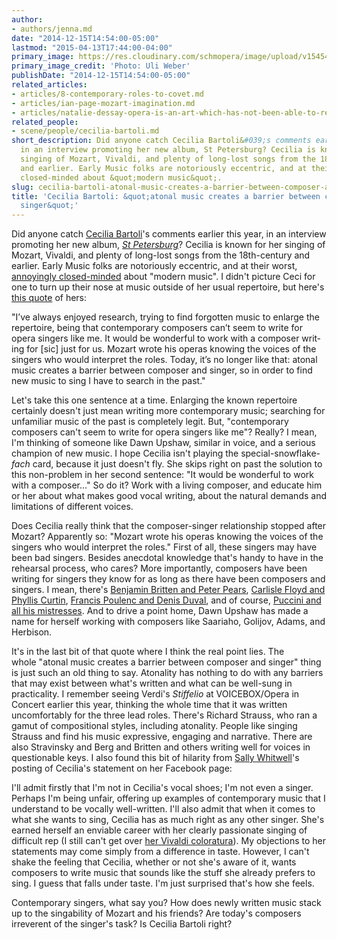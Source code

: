 ```yaml
---
author:
- authors/jenna.md
date: "2014-12-15T14:54:00-05:00"
lastmod: "2015-04-13T17:44:00-04:00"
primary_image: https://res.cloudinary.com/schmopera/image/upload/v1545409169/media/webhook-uploads/1428961346324/53756789.jpg.jpg
primary_image_credit: 'Photo: Uli Weber'
publishDate: "2014-12-15T14:54:00-05:00"
related_articles:
- articles/8-contemporary-roles-to-covet.md
- articles/ian-page-mozart-imagination.md
- articles/natalie-dessay-opera-is-an-art-which-has-not-been-able-to-renew.md
related_people:
- scene/people/cecilia-bartoli.md
short_description: Did anyone catch Cecilia Bartoli&#039;s comments earlier this year,
  in an interview promoting her new album, St Petersburg? Cecilia is known for her
  singing of Mozart, Vivaldi, and plenty of long-lost songs from the 18th-century
  and earlier. Early Music folks are notoriously eccentric, and at their worst, annoyingly
  closed-minded about &quot;modern music&quot;.
slug: cecilia-bartoli-atonal-music-creates-a-barrier-between-composer-and-singer
title: 'Cecilia Bartoli: &quot;atonal music creates a barrier between composer and
  singer&quot;'
---
```


Did anyone catch&nbsp;<a href="http://www.gramilano.com/2014/10/cecilia-bartoli-contemporary-composers-cant-write-opera-singers-like/" target="_blank">Cecilia Bartoli</a>'s comments earlier this year, in an interview promoting&nbsp;her new album,&nbsp;<a href="http://www.amazon.com/St-Petersburg-Deluxe-Edition-Limited/dp/B00M0CX9HM" target="_blank"><em>St Petersburg</em></a>? Cecilia is known for her singing of Mozart, Vivaldi, and plenty of long-lost songs from the 18th-century and earlier. Early Music folks are notoriously eccentric, and at their worst, <a href="http://www.earlymusicworld.com/id44.html" target="_blank">annoyingly closed-minded</a> about "modern music". I didn't picture Ceci for one to turn up their nose at music outside of her usual repertoire, but here's <a href="http://www.gramilano.com/2014/10/cecilia-bartoli-contemporary-composers-cant-write-opera-singers-like/" target="_blank">this quote</a> of hers:<p></p><p>"I’ve always enjoyed research, try­ing to find for­got­ten music to enlarge the rep­er­toire, being that con­tem­por­ary com­posers can’t seem to write for opera sing­ers like me. It would be won­der­ful to work with a com­poser writ­ing for [sic] just for us. Moz­art wrote his operas know­ing the voices of the sing­ers who would inter­pret the roles. Today, it’s no longer like that: atonal music cre­ates a bar­rier between com­poser and singer, so in order to find new music to sing I have to search in the past."</p><p>Let's take this one sentence at a time. Enlarging the known repertoire certainly doesn't just mean writing more contemporary music; searching for unfamiliar music of the past is completely legit. But, "contemporary composers can't seem to write for opera singers like me"? Really? I mean, I'm thinking of someone like Dawn Upshaw, similar in voice, and a serious champion of new music. I hope Cecilia isn't playing the special-snowflake-<em>fach</em> card, because it just doesn't fly. She skips right on past the solution to this non-problem in her second sentence: "It would be wonderful to work with a composer..." So do it? Work with a living composer, and educate him or her about what makes good vocal writing, about the natural demands and limitations of different voices.</p><p>Does Cecilia really think that the composer-singer relationship stopped after Mozart? Apparently so: "Mozart wrote his operas knowing the voices of the singers who would interpret the roles." First of all, these singers may have been bad singers. Besides&nbsp;anecdotal knowledge that's handy to have in the rehearsal process, who cares? More importantly, composers have been writing for singers they know for as long as there have been composers and singers. I mean, there's <a href="http://www.brittenpears.org/" target="_blank">Benjamin Britten and Peter Pears</a>, <a href="http://www.festivalopera.org/curtin.htm" target="_blank">Carlisle Floyd and Phyllis Curtin</a>, <a href="http://florentschmitt.com/2014/08/19/french-soprano-denise-duval-muse-of-francis-poulenc-friend-of-florent-schmitt/" target="_blank">Francis Poulenc and Denis Duval</a>, and of course,&nbsp;<a href="http://en.wikipedia.org/wiki/Giacomo_Puccini#Marriage_and_affairs" target="_blank">Puccini and all his mistresses</a>. And to drive a point home, Dawn Upshaw has made a name for herself working with composers like Saariaho, Golijov, Adams, and Herbison.</p><p>It's in the last bit of that quote where I think the real point lies. The whole&nbsp;"atonal music cre­ates a bar­rier between com­poser and singer" thing is just such an old thing to say. Atonality has nothing to do with any barriers that may exist between what's written and what can be well-sung in practicality. I remember seeing Verdi's&nbsp;<em>Stiffelio</em> at VOICEBOX/Opera in Concert earlier this year, thinking the whole time that it was written uncomfortably for the three lead roles. There's Richard Strauss, who ran a gamut of compositional styles, including atonality. People like singing Strauss and find his music&nbsp;expressive, engaging and narrative. There are also Stravinsky and Berg and Britten and others writing well for voices in questionable keys. I also found this bit of hilarity from <a href="http://sk-sk.pchelplinebd.comwww.fb.me/sally.whitwell.musician/posts/770322526337076?comment_id=770736606295668&amp;offset=0&amp;total_comments=17" target="_blank">Sally Whitwell</a>'s posting of Cecilia's statement on her Facebook page:</p><p><span data-sc-tag="[caption id=&quot;attachment_2335&quot; align=&quot;aligncenter&quot; width=&quot;320&quot;][/caption]" class="sc-node sc-node-caption"></span></p><p>I'll admit firstly that I'm not in Cecilia's vocal shoes; I'm not even a singer. Perhaps I'm being unfair, offering up examples of contemporary music that I understand to be vocally well-written. I'll also admit that when it comes to what she wants to sing, Cecilia has as much right as any other singer. She's earned herself an enviable career with her clearly passionate singing of difficult rep (I still can't get over <a href="http://www.youtube.com/watch?v=rISjBGOtHhs" target="_blank">her Vivaldi coloratura</a>). My objections to her statements may come simply from a difference in taste. However, I can't shake the feeling that Cecilia, whether or not she's aware of it, wants composers to write music that sounds like the stuff she already prefers to sing. I guess that falls under taste. I'm just surprised that's how she feels.</p><p>Contemporary singers, what say you? How does newly written music stack up to the singability of Mozart and his friends? Are today's composers irreverent of the singer's task? Is Cecilia Bartoli right?</p>
